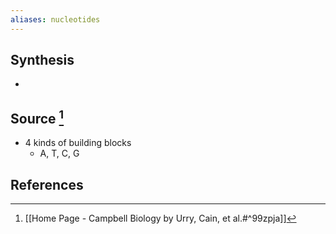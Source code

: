 ```yaml
---
aliases: nucleotides
---
```

## Synthesis
- 
## Source [^1]
- 4 kinds of building blocks
	- A, T, C, G

## References
[^1]: [[Home Page - Campbell Biology by Urry, Cain, et al.#^99zpja]]